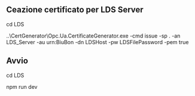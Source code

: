 

## Ceazione certificato per LDS Server

cd LDS

..\CertGenerator\Opc.Ua.CertificateGenerator.exe -cmd issue -sp . -an LDS_Server -au urn:BiuBon -dn LDSHost -pw LDSFilePassword -pem true

## Avvio 

cd LDS

npm run dev
